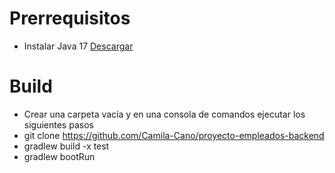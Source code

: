 # Prerrequisitos
- Instalar Java 17 [Descargar](https://www.oracle.com/java/technologies/javase/jdk17-archive-downloads.html)

# Build
- Crear una carpeta vacía y en una consola de comandos ejecutar los siguientes pasos
- git clone https://github.com/Camila-Cano/proyecto-empleados-backend 
- gradlew build -x test
- gradlew bootRun

